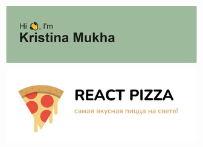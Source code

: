 <p align="center">
  <a href="https://kristina-mukha.github.io/portfolio/" title="Watch Full Portfolio">
    <img src="header.png" alt="Hi, I'm Kristina Mukha"/>
  </a>
</p>

<p align="center">
  <a href="https://kristina-mukha.github.io/react-pizza-v2/" title="Watch React Pizza Demo">
    <img src="react-pizza.JPG" alt="React Pizza Demo"/>
  </a>
</p>
